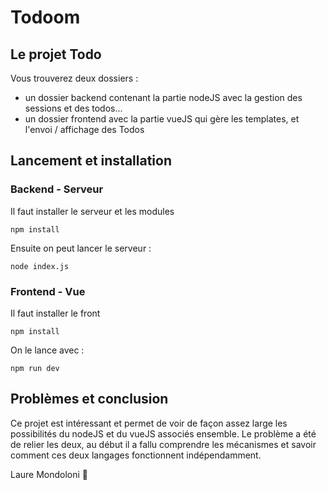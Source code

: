 # Todoom
## Le projet Todo
Vous trouverez deux dossiers : 
- un dossier backend contenant la partie nodeJS avec la gestion des sessions et des todos...
- un dossier frontend avec la partie vueJS qui gère les templates, et l'envoi / affichage des Todos

## Lancement et installation
### Backend - Serveur
Il faut installer le serveur et les modules
```
npm install
```

Ensuite on peut lancer le serveur :
```
node index.js
```

### Frontend - Vue
Il faut installer le front
```
npm install
```

On le lance avec : 
```
npm run dev
```

## Problèmes et conclusion
Ce projet est intéressant et permet de voir de façon assez large les possibilités du nodeJS et du vueJS associés ensemble. Le problème a été de relier les deux, au début il a fallu comprendre les mécanismes et savoir comment ces deux langages fonctionnent indépendamment.

Laure Mondoloni
:koala: 
